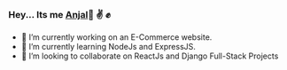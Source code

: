 ### Hey... Its me [Anjal](github.com/anjalbam)👋 :v: :fist:

- 🔭 I’m currently working on an E-Commerce website.
- 🌱 I’m currently learning NodeJs and ExpressJS.
- 👯 I’m looking to collaborate on ReactJs and Django Full-Stack Projects

<!--
**AnjalBam/anjalbam** is a ✨ _special_ ✨ repository because its `README.md` (this file) appears on your GitHub profile.

Here are some ideas to get you started:

- 🔭 I’m currently working on ...
- 🌱 I’m currently learning ...
- 👯 I’m looking to collaborate on ...
- 🤔 I’m looking for help with ...
- 💬 Ask me about ...
- 📫 How to reach me: ...
- 😄 Pronouns: ...
- ⚡ Fun fact: ...
-->
